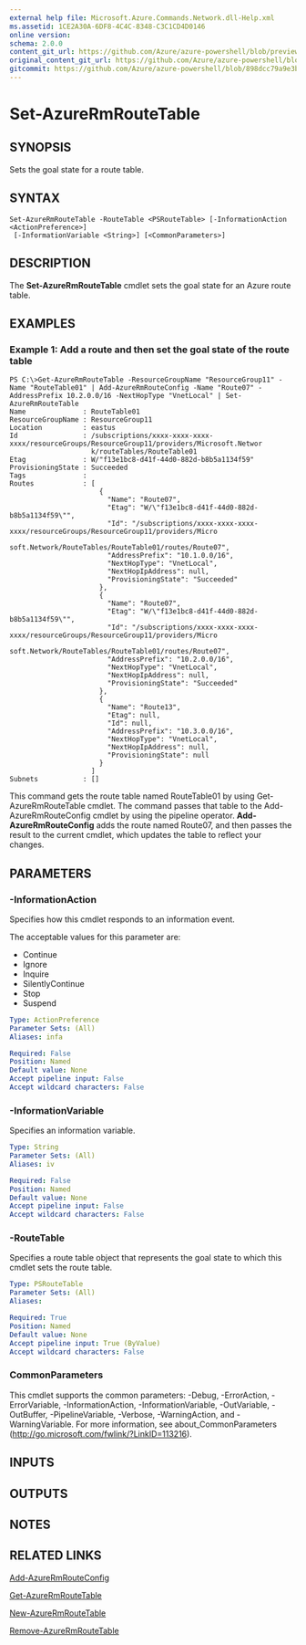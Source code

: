 ```yaml
---
external help file: Microsoft.Azure.Commands.Network.dll-Help.xml
ms.assetid: 1CE2A30A-6DF8-4C4C-8348-C3C1CD4D0146
online version:
schema: 2.0.0
content_git_url: https://github.com/Azure/azure-powershell/blob/preview/src/ResourceManager/Network/Commands.Network/help/Set-AzureRmRouteTable.md
original_content_git_url: https://github.com/Azure/azure-powershell/blob/preview/src/ResourceManager/Network/Commands.Network/help/Set-AzureRmRouteTable.md
gitcommit: https://github.com/Azure/azure-powershell/blob/898dcc79a9e3bf9563d390c9a7c04f5ea5b5a269
---
```


# Set-AzureRmRouteTable

## SYNOPSIS
Sets the goal state for a route table.

## SYNTAX

```
Set-AzureRmRouteTable -RouteTable <PSRouteTable> [-InformationAction <ActionPreference>]
 [-InformationVariable <String>] [<CommonParameters>]
```

## DESCRIPTION
The **Set-AzureRmRouteTable** cmdlet sets the goal state for an Azure route table.

## EXAMPLES

### Example 1: Add a route and then set the goal state of the route table
```
PS C:\>Get-AzureRmRouteTable -ResourceGroupName "ResourceGroup11" -Name "RouteTable01" | Add-AzureRmRouteConfig -Name "Route07" -AddressPrefix 10.2.0.0/16 -NextHopType "VnetLocal" | Set-AzureRmRouteTable
Name              : RouteTable01
ResourceGroupName : ResourceGroup11
Location          : eastus
Id                : /subscriptions/xxxx-xxxx-xxxx-xxxx/resourceGroups/ResourceGroup11/providers/Microsoft.Networ
                    k/routeTables/RouteTable01
Etag              : W/"f13e1bc8-d41f-44d0-882d-b8b5a1134f59"
ProvisioningState : Succeeded
Tags              : 
Routes            : [
                      {
                        "Name": "Route07",
                        "Etag": "W/\"f13e1bc8-d41f-44d0-882d-b8b5a1134f59\"",
                        "Id": "/subscriptions/xxxx-xxxx-xxxx-xxxx/resourceGroups/ResourceGroup11/providers/Micro
                    soft.Network/RouteTables/RouteTable01/routes/Route07",
                        "AddressPrefix": "10.1.0.0/16",
                        "NextHopType": "VnetLocal",
                        "NextHopIpAddress": null, 
                        "ProvisioningState": "Succeeded"
                      },
                      {
                        "Name": "Route07",
                        "Etag": "W/\"f13e1bc8-d41f-44d0-882d-b8b5a1134f59\"",
                        "Id": "/subscriptions/xxxx-xxxx-xxxx-xxxx/resourceGroups/ResourceGroup11/providers/Micro
                    soft.Network/RouteTables/RouteTable01/routes/Route07",
                        "AddressPrefix": "10.2.0.0/16",
                        "NextHopType": "VnetLocal",
                        "NextHopIpAddress": null, 
                        "ProvisioningState": "Succeeded"
                      },
                      {
                        "Name": "Route13",
                        "Etag": null, 
                        "Id": null, 
                        "AddressPrefix": "10.3.0.0/16",
                        "NextHopType": "VnetLocal",
                        "NextHopIpAddress": null, 
                        "ProvisioningState": null
                      }
                    ] 
Subnets           : []
```

This command gets the route table named RouteTable01 by using Get-AzureRmRouteTable cmdlet.
The command passes that table to the Add-AzureRmRouteConfig cmdlet by using the pipeline operator.
**Add-AzureRmRouteConfig** adds the route named Route07, and then passes the result to the current cmdlet, which updates the table to reflect your changes.

## PARAMETERS

### -InformationAction
Specifies how this cmdlet responds to an information event.

The acceptable values for this parameter are:

- Continue
- Ignore
- Inquire
- SilentlyContinue
- Stop
- Suspend

```yaml
Type: ActionPreference
Parameter Sets: (All)
Aliases: infa

Required: False
Position: Named
Default value: None
Accept pipeline input: False
Accept wildcard characters: False
```

### -InformationVariable
Specifies an information variable.

```yaml
Type: String
Parameter Sets: (All)
Aliases: iv

Required: False
Position: Named
Default value: None
Accept pipeline input: False
Accept wildcard characters: False
```

### -RouteTable
Specifies a route table object that represents the goal state to which this cmdlet sets the route table.

```yaml
Type: PSRouteTable
Parameter Sets: (All)
Aliases: 

Required: True
Position: Named
Default value: None
Accept pipeline input: True (ByValue)
Accept wildcard characters: False
```

### CommonParameters
This cmdlet supports the common parameters: -Debug, -ErrorAction, -ErrorVariable, -InformationAction, -InformationVariable, -OutVariable, -OutBuffer, -PipelineVariable, -Verbose, -WarningAction, and -WarningVariable. For more information, see about_CommonParameters (http://go.microsoft.com/fwlink/?LinkID=113216).

## INPUTS

## OUTPUTS

## NOTES

## RELATED LINKS

[Add-AzureRmRouteConfig](./Add-AzureRmRouteConfig.md)

[Get-AzureRmRouteTable](./Get-AzureRmRouteTable.md)

[New-AzureRmRouteTable](./New-AzureRmRouteTable.md)

[Remove-AzureRmRouteTable](./Remove-AzureRmRouteTable.md)


